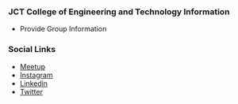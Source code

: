 ### JCT College of Engineering and Technology Information
* Provide Group Information

### Social Links
* [Meetup](https://www.meetup.com/owasp-jct-college-of-engineering-and-technology/)
* [Instagram](https://instagram.com/owasp.jct?igshid=ZDdkNTZiNTM=)
* [Linkedin](https://www.linkedin.com/in/owasp-jct-cet-9186a5269)
* [Twitter](https://twitter.com/owasp_jct?t=PlsjcxjhvXZSSXsfpoXBsg&s=09)


